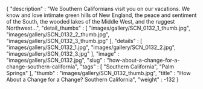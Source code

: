 {
  "description" : "We Southern Californians visit you on our vacations. We know and love intimate green hills of New England, the peace and sentiment of the South, the wooded lakes of the Middle West, and the ruggest Northwest...",
  "detail_thumbs" : [
                       "images/gallery/SCN_0132_1_thumb.jpg",
                       "images/gallery/SCN_0132_2_thumb.jpg",
                       "images/gallery/SCN_0132_3_thumb.jpg"
                     ],
  "details" : [
                 "images/gallery/SCN_0132_1.jpg",
                 "images/gallery/SCN_0132_2.jpg",
                 "images/gallery/SCN_0132_3.jpg"
               ],
  "image" : "images/gallery/SCN_0132.jpg",
  "slug" : "how-about-a-change-for-a-change-southern-california",
  "tags" : [
              "Southern California",
              "Palm Springs"
            ],
  "thumb" : "images/gallery/SCN_0132_thumb.jpg",
  "title" : "How About a Change for a Change? Southern California",
  "weight" : -132
}
